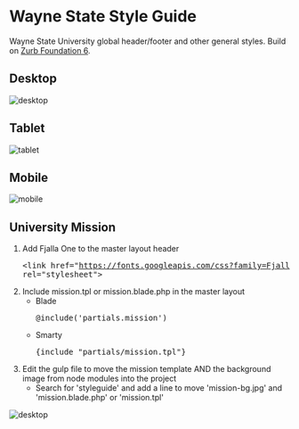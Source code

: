 Wayne State Style Guide
=========

Wayne State University global header/footer and other general styles. Build on [Zurb Foundation 6](http://foundation.zurb.com/).

## Desktop
![desktop](http://waynestate.github.io/styleguide/images/header-fd5-desktop.png "Header on the desktop")

## Tablet
![tablet](http://waynestate.github.io/styleguide/images/header-fd5-tablet.png "Header on the tablet")

## Mobile
![mobile](http://waynestate.github.io/styleguide/images/header-fd5-mobile.png "Header on the mobile")

## University Mission
1. Add Fjalla One to the master layout header <pre>&lt;link href="https://fonts.googleapis.com/css?family=Fjalla+One" rel="stylesheet"&gt;</pre>
2. Include mission.tpl or mission.blade.php in the master layout
    * Blade <pre>@include('partials.mission')</pre>
    * Smarty <pre>{include "partials/mission.tpl"}</pre>
3. Edit the gulp file to move the mission template AND the background image from node modules into the project
    * Search for 'styleguide' and add a line to move 'mission-bg.jpg' and 'mission.blade.php' or 'mission.tpl'

![desktop](http://waynestate.github.io/styleguide/images/university-mission.jpg "University Mission Footer")
